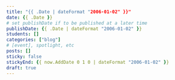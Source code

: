 ```yaml
---
title: "{{ .Date | dateFormat "2006-01-02" }}"
date: {{ .Date }}
# set publishDate if to be published at a later time
publishDate: {{ .Date | dateFormat "2006-01-02" }}
students: []
categories: ["blog"]
# [event], spotlight, etc
posts: []
sticky: false
stickyEnd: {{ now.AddDate 0 1 0 | dateFormat "2006-01-02" }}
draft: true
---
```



